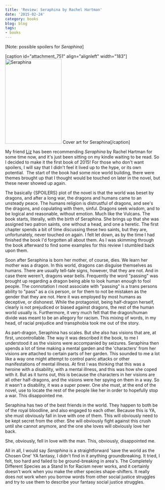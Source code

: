 ```yaml
---
title: 'Review: Seraphina by Rachel Hartman'
date: '2015-02-24'
category: books
blog: blog
tags:
- books
---
```


[Note: possible spoilers for <em>Seraphina</em>]

[caption id="attachment_751" align="alignleft" width="183"]<a href="http://www.nikkilizmurray.com/wp-content/uploads/2015/02/Seraphina.jpg"><img class="size-full wp-image-751" src="http://www.nikkilizmurray.com/wp-content/uploads/2015/02/Seraphina.jpg" alt="Seraphina" width="183" height="275" /></a> Cover art for Seraphina[/caption]

My friend <a title="Uncorked, Unwrapped" href="http://www.uncorkedunwrapped.com" target="_blank">Liz</a> has been recommending <em>Seraphina </em>by Rachel Hartman for some time now, and it's just been sitting on my kindle waiting to be read. So I decided to make it the first book of 2015! For those who don't want spoilers, I will say that I didn't feel it lived up to the hype, or its own potential.  The start of the book had some nice world building, there were themes brought up that I thought would be touched on later in the novel, but these never showed up again.

The basically {SPOILERS} plot of the novel is that the world was beset by dragons, and after a long war, the dragons and humans came to an unsteady peace. The humans religion is distrustful of dragons, and see's the dragons, and copulating with them, sinful. Dragons seek wisdom, and to be logical and reasonable, without emotion. Much like the Vulcans. The book starts, literally, with the birth of Seraphina. She brings up that she was assigned two patron saints, one without a head, and one a heretic. The first chapter spends a bit of time discussing these two saints, but they are, unfortunately, never touched on again. I felt let down, as by the time I had finished the book I'd forgotten all about them. As I was skimming through the book afterward to find some examples for this review I stumbled back upon them.

<!--more-->

Soon after Seraphina is born her mother, of course, dies. We learn her mother was a dragon. In this world, dragons can disguise themselves as humans. There are usually tell-tale signs, however, that they are not. And in case there weren't, dragons wear bells. Frequently the word "passing" was brought up regarding a dragon being able to look human enough to fool people. The connotation I most associate with "passing" is a trans persons ability to "pass" as a cis person, or for them to not be mistaken as the gender that they are not. Here it was employed by most humans as deceptive, or dishonest. While the protagonist, being half-dragon herself, clearly is not prejudiced or biased against dragons, the rest of the human world usually is. Furthermore, it very much felt that the dragon/human divide was meant to be an allegory for racism. This mixing of words, in my head, of racial prejudice and transphobia took me out of the story.

As part-dragon, Seraphina has scales. But she also has visions that are, at first, uncontrollable. The way it was described it the book, to me I understood it as the visions were accompanied by seizures. Seraphina then spends a lot of time making a mental garden and the 'characters' from her visions are attached to certain parts of her garden. This sounded to me a lot like a way one might attempt to control panic attacks or other manifestations of mental illness. At first I was thinking that this was a heroine with a disability, with a mental illness, and this was how she coped with it. But as it turns out, this is because the characters in her visions are all other half-dragons, and the visions were her spying on them in a way. So it wasn't a disability, it was a super power. One she must, at the end of the novel, use to locate the rest of the people like her in order to hopefully stop a war. This disappointed me.

Seraphina has two of the best friends in the world. They happen to both be of the royal bloodline, and also engaged to each other. Because this is YA, she must obviously fall in love with one of them. This will obviously need to be kept secret from the other. She will obviously fight against this crush until she cannot anymore, and the one she loves will obviously love her back.

She, obviously, fell in love with the man. This, obviously, disappointed me.

All in all, I would say <em>Seraphina</em> is a straightforward 'save the world as the Chosen One' YA fantasy, I didn't find in it anything groundbreaking. It tried, I felt, too hard and failed to be ground-breaking in area's. The Completely Different Species as a Stand In for Racism never works, and it certainly doesn't work when you make the other species shape-shifters. It really does not work when you borrow words from other social justice struggles and try to use them to describe your fantasy social justice struggles.

&nbsp;
